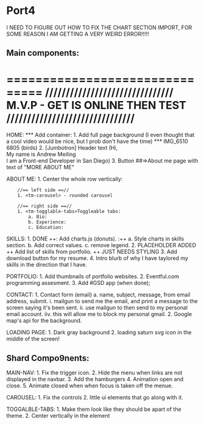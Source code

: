 # Port4

I NEED TO FIGURE OUT HOW TO FIX THE CHART SECTION IMPORT, FOR SOME REASON I AM GETTING A VERY WEIRD ERROR!!!!!

## Main components:
===============================
///////////////////////////////
M.V.P - GET IS ONLINE THEN TEST
///////////////////////////////
===============================

HOME: 
*** Add container:
	1. Add full page background (I even thought that a cool video would be nice, but I prob don't have the time)
		*** IMG_6510
				6805 (birds)
	2. [Jumbotron] Header text (Hi, <br /> My name is Andrew Meiling <br /> I am a Front-end Developer in San Diego)
	3. Button 
		##=>About me page with text of "MORE ABOUT ME"

ABOUT ME:
	1. Center the whole row vertically:

		//== left side ==//
		1. <tm-carousel> - rounded carousel
	
		//== right side ==//
		1. <tm-togglable-tabs>Toggleable tabs:
			a. Bio:
			b. Experience:
			c. Education:

SKILLS:
	1. DONE ++: Add charts.js (donuts). :++
		a. Style charts in skills section.
		b. Add correct values.
		c. remove legend.
	2. PLACEHOLDER ADDED ++ Add list of skills from portfolio. ++ JUST NEEDS STYLING
	3. Add download button for my resume.
	4. Intro blurb of why I have taylored my skills in the direction that I have.

PORTFOLIO:
	1. Add thumbnails of portfolio websites.
	2. Eventful.com programming assesment.
	3. Add #GSD app (when done);

CONTACT:
	1. Contact form (email)
		a. name, subject, message, from email address, submit. 
			i. mailgun to send me the email, and print a message to the screen saying it's been sent. 
			ii. use mailgun to then send to my personal email account. 
			iiv. this will allow me to block my personal gmail. 
	2. Google map's api for the background.

LOADING PAGE:
	1. Dark gray background
	2. loading saturn svg icon in the middle of the screen!

## Shard Compo9nents:
MAIN-NAV:
	1. Fix the trigger icon.
	2. Hide the menu when links are not displayed in the navbar.
	3. Add the hamburgers
	4. Animation open and close.
	5. Animate closed when when focus is taken off the menue.

CAROUSEL:
	1. Fix the controls
	2. little ui elements that go along with it.

TOGGALBLE-TABS:
	1. Make them look like they should be apart of the theme.
	2. Center vertically in the element